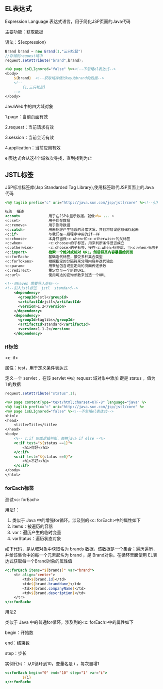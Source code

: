 ## EL表达式

Expression Language 表达式语言，用于简化JSP页面的Java代码

主要功能：获取数据

语法：${expression}

```java
Brand brand = new Brand(1,"三只松鼠")
//存储到request域中
request.setAttribute("brand",brand);
```

```jsp
<%@ page isELIgnored="false" %>><!--不忽略el表达式-->
<body>
    ${brand}  <!--获取域存储的key为brand的数据-->
    <!--
		{1,三只松鼠}
	-->
</body>
```

JavaWeb中的四大域对象

1.page：当前页面有效

2.request：当前请求有效

3.session：当前会话有效

4.application：当前应用有效

el表达式会从这4个域依次寻找，直到找到为止

## JSTL标签

JSP标准标签库(Jsp Standarded Tag Library),使用标签取代JSP页面上的Java代码

```jsp
<%@ taglib prefix="c" uri="http://java.sun.com/jsp/jstl/core" %><!--引用核心标签库-->

标签	描述
<c:out>				用于在JSP中显示数据，就像<%= ... >
<c:set>				用于保存数据
<c:remove>			用于删除数据
<c:catch>			用来处理产生错误的异常状况，并且将错误信息储存起来
<c:if>				与我们在一般程序中用的if一样
<c:choose>			本身只当做<c:when>和<c:otherwise>的父标签
<c:when>			<c:choose>的子标签，用来判断条件是否成立
<c:otherwise>		<c:choose>的子标签，接在<c:when>标签后，当<c:when>标签判断为false时被执行
<c:import>			检索一个绝对或相对 URL，然后将其内容暴露给页面
<c:forEach>			基础迭代标签，接受多种集合类型
<c:forTokens>		根据指定的分隔符来分隔内容并迭代输出
<c:param>			用来给包含或重定向的页面传递参数
<c:redirect>		重定向至一个新的URL.
<c:url>				使用可选的查询参数来创造一个URL
```

```xml
<!--用maven 需要导入坐标-->
<!--引入jstl标签  jstl  standard-->
    <dependency>
      <groupId>jstl</groupId>
      <artifactId>jstl</artifactId>
      <version>1.2</version>
    </dependency>
    <dependency>
      <groupId>taglibs</groupId>
      <artifactId>standard</artifactId>
      <version>1.1.2</version>
    </dependency>
```

### if标签

<c: if>

属性：test，用于定义条件表达式

定义一个 servlet ，在该 servlet 中向 request 域对象中添加 键是 status ，值为 1 的数据

```java
request.setAttribute("status",1);
```

```jsp
<%@ page contentType="text/html;charset=UTF-8" language="java" %>
<%@ taglib prefix="c" uri="http://java.sun.com/jsp/jstl/core" %>
<%@ page isELIgnored="false" %><!--不忽略el表达式-->
<html>
<head>
    <title>Title</title>
</head>
<body>
    <%-- c:if 完成逻辑判断，替换java if else --%>
    <c:if test="${status ==1}">
        <h1>你好</h1> 
    </c:if>
    <c:if test="${status ==0}">
        <h1>不好</h1>
    </c:if>
</body>
</html>
```

### forEach标签

测试<c: forEach>

用法1：

1. 类似于 Java 中的增强for循环。涉及到的<c: forEach>中的属性如下 
2. items：被遍历的容器 
3. var：遍历产生的临时变量 
4. varStatus：遍历状态对象 

如下代码，是从域对象中获取名为 brands 数据，该数据是一个集合；遍历遍历，并给该集合中的每一个元素起名为 brand ，是 Brand对象。在循环里面使用 EL表达式获取每一个Brand对象的属性值

```jsp
<c:forEach items="${brands}" var="brand">
	<tr align="center">
		<td>${brand.id}</td>
		<td>${brand.brandName}</td>
		<td>${brand.companyName}</td>
		<td>${brand.description}</td>
	</tr>
</c:forEach>
```

用法2

类似于 Java 中的普通for循环。涉及到的<c: forEach>中的属性如下

begin：开始数 

end：结束数 

step：步长

实例代码： 从0循环到10，变量名是 i ，每次自增1

```jsp
<c:forEach begin="0" end="10" step="1" var="i">
		${i}
</c:forEach>
```

